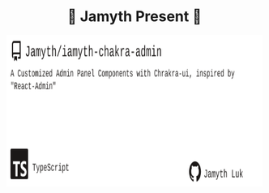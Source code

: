 <!-- built at 7/26/2025, 12:37:46 PM -->
<h1 align="center">
🎉 Jamyth Present 🎉
</h1>
<p align="center">
    <a href="https://github.com/Jamyth/iamyth-chakra-admin">
        <img width="1000" height="300" src="./readme.svg" />
    </a>
</p>